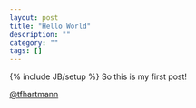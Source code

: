 ```yaml
---
layout: post
title: "Hello World"
description: ""
category: ""
tags: []
---
```

{% include JB/setup %}
So this is my first post!


[@tfhartmann](https://github.com/tfhartmann)
